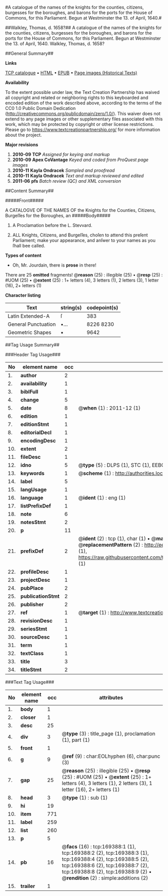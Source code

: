 #A catalogue of the names of the knights for the counties, citizens, burgesses for the boroughes, and barons for the ports for the House of Commons, for this Parliament. Begun at Westminster the 13. of April, 1640.#

##Walkley, Thomas, d. 1658?##
A catalogue of the names of the knights for the counties, citizens, burgesses for the boroughes, and barons for the ports for the House of Commons, for this Parliament. Begun at Westminster the 13. of April, 1640.
Walkley, Thomas, d. 1658?

##General Summary##

**Links**

[TCP catalogue](http://www.ota.ox.ac.uk/tcp/)  • 
[HTML](http://tei.it.ox.ac.uk/tcp/Texts-HTML/free/A74/A74609.html)  • 
[EPUB](http://tei.it.ox.ac.uk/tcp/Texts-EPUB/free/A74/A74609.epub) • 
[Page images (Historical Texts)](https://historicaltexts.jisc.ac.uk/eebo-50811943e)

**Availability**

To the extent possible under law, the Text Creation Partnership has waived all copyright and related or neighboring rights to this keyboarded and encoded edition of the work described above, according to the terms of the CC0 1.0 Public Domain Dedication (http://creativecommons.org/publicdomain/zero/1.0/). This waiver does not extend to any page images or other supplementary files associated with this work, which may be protected by copyright or other license restrictions. Please go to https://www.textcreationpartnership.org/ for more information about the project.

**Major revisions**

1. __2010-09__ __TCP__ *Assigned for keying and markup*
1. __2010-09__ __Apex CoVantage__ *Keyed and coded from ProQuest page images*
1. __2010-11__ __Kayla Ondracek__ *Sampled and proofread*
1. __2010-11__ __Kayla Ondracek__ *Text and markup reviewed and edited*
1. __2011-06__ __pfs__ *Batch review (QC) and XML conversion*

##Content Summary##

#####Front#####

A CATALOGVE OF THE NAMES OF the Knights for the Counties, Citizens, Burgeſſes for the Boroughes, an
#####Body#####

1. A Proclamation before the L. Stevvard.

1. ALL Knights, Citizens, and Burgeſſes, choſen to attend this preſent Parliament; make your appearance, and anſwer to your names as you ſhall bee called.

**Types of content**

  * Oh, Mr. Jourdain, there is **prose** in there!

There are 25 **omitted** fragments! 
 @__reason__ (25) : illegible (25)  •  @__resp__ (25) : #UOM (25)  •  @__extent__ (25) : 1+ letters (4), 3 letters (1), 2 letters (3), 1 letter (16), 2+ letters (1)

**Character listing**


|Text|string(s)|codepoint(s)|
|---|---|---|
|Latin Extended-A|ſ|383|
|General Punctuation|•…|8226 8230|
|Geometric Shapes|▪|9642|

##Tag Usage Summary##

###Header Tag Usage###

|No|element name|occ|attributes|
|---|---|---|---|
|1.|__author__|2||
|2.|__availability__|1||
|3.|__biblFull__|1||
|4.|__change__|5||
|5.|__date__|8| @__when__ (1) : 2011-12 (1)|
|6.|__edition__|1||
|7.|__editionStmt__|1||
|8.|__editorialDecl__|1||
|9.|__encodingDesc__|1||
|10.|__extent__|2||
|11.|__fileDesc__|1||
|12.|__idno__|5| @__type__ (5) : DLPS (1), STC (1), EEBO-CITATION (1), OCLC (1), VID (1)|
|13.|__keywords__|1| @__scheme__ (1) : http://authorities.loc.gov/ (1)|
|14.|__label__|5||
|15.|__langUsage__|1||
|16.|__language__|1| @__ident__ (1) : eng (1)|
|17.|__listPrefixDef__|1||
|18.|__note__|6||
|19.|__notesStmt__|2||
|20.|__p__|11||
|21.|__prefixDef__|2| @__ident__ (2) : tcp (1), char (1)  •  @__matchPattern__ (2) : ([0-9\-]+):([0-9IVX]+) (1), (.+) (1)  •  @__replacementPattern__ (2) : http://eebo.chadwyck.com/downloadtiff?vid=$1&page=$2 (1), https://raw.githubusercontent.com/textcreationpartnership/Texts/master/tcpchars.xml#$1 (1)|
|22.|__profileDesc__|1||
|23.|__projectDesc__|1||
|24.|__pubPlace__|2||
|25.|__publicationStmt__|2||
|26.|__publisher__|2||
|27.|__ref__|1| @__target__ (1) : http://www.textcreationpartnership.org/docs/. (1)|
|28.|__revisionDesc__|1||
|29.|__seriesStmt__|1||
|30.|__sourceDesc__|1||
|31.|__term__|1||
|32.|__textClass__|1||
|33.|__title__|3||
|34.|__titleStmt__|2||


###Text Tag Usage###

|No|element name|occ|attributes|
|---|---|---|---|
|1.|__body__|1||
|2.|__closer__|1||
|3.|__desc__|25||
|4.|__div__|3| @__type__ (3) : title_page (1), proclamation (1), part (1)|
|5.|__front__|1||
|6.|__g__|9| @__ref__ (9) : char:EOLhyphen (6), char:punc (3)|
|7.|__gap__|25| @__reason__ (25) : illegible (25)  •  @__resp__ (25) : #UOM (25)  •  @__extent__ (25) : 1+ letters (4), 3 letters (1), 2 letters (3), 1 letter (16), 2+ letters (1)|
|8.|__head__|3| @__type__ (1) : sub (1)|
|9.|__hi__|19||
|10.|__item__|771||
|11.|__label__|259||
|12.|__list__|260||
|13.|__p__|5||
|14.|__pb__|16| @__facs__ (16) : tcp:169388:1 (1), tcp:169388:2 (2), tcp:169388:3 (1), tcp:169388:4 (2), tcp:169388:5 (2), tcp:169388:6 (2), tcp:169388:7 (2), tcp:169388:8 (2), tcp:169388:9 (2)  •  @__rendition__ (2) : simple:additions (2)|
|15.|__trailer__|1||
